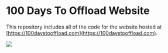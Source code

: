 # 100 Days To Offload Website

This repository includes all of the code for the website hosted at [https://100daystooffload.com](https://100daystooffload.com).

![](https://raw.githubusercontent.com/kevquirk/100daystooffload.com-website/master/screenshot.png)